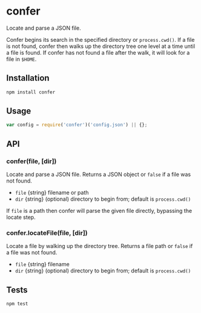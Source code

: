 # confer

Locate and parse a JSON file.

Confer begins its search in the specified directory or `process.cwd()`. If a
file is not found, confer then walks up the directory tree one level at a time
until a file is found. If confer has not found a file after the walk, it will
look for a file in `$HOME`.

## Installation

``` bash
npm install confer
```

## Usage

``` js
var config = require('confer')('config.json') || {};
```

## API

### confer(file, [dir])

Locate and parse a JSON file. Returns a JSON object or `false` if a file was not
found.

* `file` {string} filename or path
* `dir` {string} (optional) directory to begin from; default is `process.cwd()`

If `file` is a path then confer will parse the given file directly, bypassing
the locate step.

### confer.locateFile(file, [dir])

Locate a file by walking up the directory tree. Returns a file path or `false`
if a file was not found.

* `file` {string} filename
* `dir` {string} (optional) directory to begin from; default is `process.cwd()`

## Tests

``` bash
npm test
```
